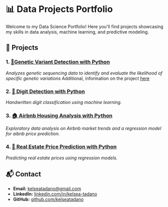 # 📊 Data Projects Portfolio

Welcome to my Data Science Portfolio! Here you'll find projects showcasing my skills in data analysis, machine learning, and predictive modeling.

## 🔎 Projects

### 1.   [🧬Genetic Variant Detection with Python](./Genetic_Variant_Caller_Project.ipynb)
*Analyzes genetic sequencing data to identify and evaluate the likelihood of specific genetic variations*
Additional, information on the project [here](./Genetic_Variant_Caller.pdf)
### 2. [🔢 Digit Detection with Python](./Digit%20Detection.ipynb)
*Handwritten digit classification using machine learning.*
### 3. [🏠 Airbnb Housing Analysis with Python](./AirbnbHousing.ipynb)
*Exploratory data analysis on Airbnb market trends and a regression model for aibnb price prediction.*
### 4. [🏡 Real Estate Price Prediction with Python](./real_estate_price_prediction_project.ipynb)
*Predicting real estate prices using regression models.*

## 📬 Contact
- **Email:** kelseatadano@gmail.com  
- **LinkedIn:** [linkedin.com/in/kelsea-tadano](https://linkedin.com/in/kelsea-tadano)  
- **GitHub:** [github.com/kelseatadano](https://github.com/kelseatadano)

  
